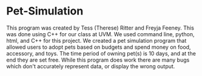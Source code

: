 # Pet-Simulation

This program was created by Tess (Therese) Ritter and Freyja Feeney. This was done using C++ for our class at UVM. We used command line, python, html, and C++ for this project. We created a pet simulation program that allowed users to adopt pets based on budgets and spend money on food, accessory, and toys. The time period of owning pet(s) is 10 days, and at the end they are set free. While this program does work there are many bugs which don't accurately represent data, or display the wrong output. 
